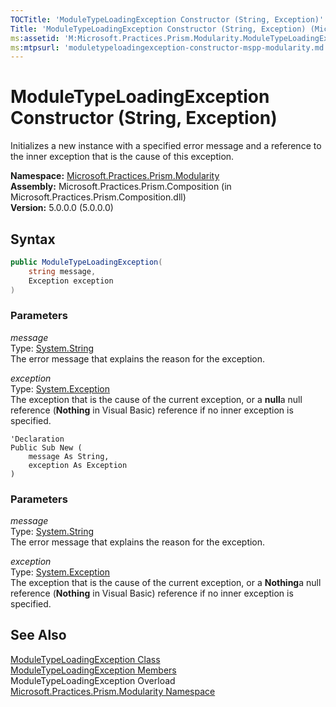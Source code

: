 ```yaml
---
TOCTitle: 'ModuleTypeLoadingException Constructor (String, Exception)'
Title: 'ModuleTypeLoadingException Constructor (String, Exception) (Microsoft.Practices.Prism.Modularity)'
ms:assetid: 'M:Microsoft.Practices.Prism.Modularity.ModuleTypeLoadingException.\#ctor(System.String,System.Exception)'
ms:mtpsurl: 'moduletypeloadingexception-constructor-mspp-modularity.md'
---
```


# ModuleTypeLoadingException Constructor (String, Exception)

Initializes a new instance with a specified error message and a reference to the inner exception that is the cause of this exception.

**Namespace:** [Microsoft.Practices.Prism.Modularity](/patterns-practices/reference/mspp-modularity-namespace)  
**Assembly:** Microsoft.Practices.Prism.Composition (in Microsoft.Practices.Prism.Composition.dll)  
**Version:** 5.0.0.0 (5.0.0.0)

## Syntax

```C#
public ModuleTypeLoadingException(
	string message,
	Exception exception
)
```

### Parameters

*message*  
Type: [System.String](http://msdn.microsoft.com/en-us/library/s1wwdcbf)  
The error message that explains the reason for the exception.


*exception*  
Type: [System.Exception](http://msdn.microsoft.com/en-us/library/c18k6c59)  
The exception that is the cause of the current exception, or a **null**a null reference (**Nothing** in Visual Basic) reference if no inner exception is specified.

```VB
'Declaration
Public Sub New ( 
	message As String,
	exception As Exception
)
```

### Parameters

*message*  
Type: [System.String](http://msdn.microsoft.com/en-us/library/s1wwdcbf)  
The error message that explains the reason for the exception.


*exception*  
Type: [System.Exception](http://msdn.microsoft.com/en-us/library/c18k6c59)  
The exception that is the cause of the current exception, or a **Nothing**a null reference (**Nothing** in Visual Basic) reference if no inner exception is specified.

## See Also

[ModuleTypeLoadingException Class](/patterns-practices/reference/moduletypeloadingexception-class-mspp-modularity)  
[ModuleTypeLoadingException Members](/patterns-practices/reference/moduletypeloadingexception-members-mspp-modularity)  
ModuleTypeLoadingException Overload  
[Microsoft.Practices.Prism.Modularity Namespace](/patterns-practices/reference/mspp-modularity-namespace)  